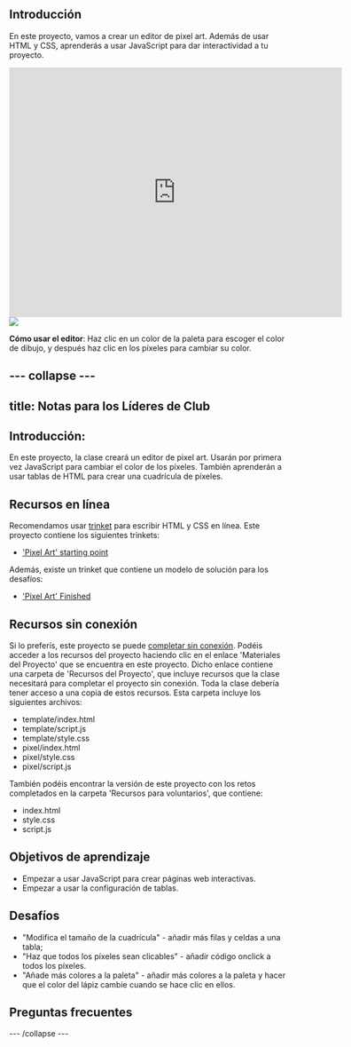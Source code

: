 ## Introducción

En este proyecto, vamos a crear un editor de pixel art. Además de usar HTML y CSS, aprenderás a usar JavaScript para dar interactividad a tu proyecto.

<div class="trinket">
  <iframe src="https://trinket.io/embed/html/0e102a306b?outputOnly=true&start=result" width="600" height="450" frameborder="0" marginwidth="0" marginheight="0" allowfullscreen>
  </iframe>
  <img src="pixel-art-final.png">
</div>

__Cómo usar el editor__: Haz clic en un color de la paleta para escoger el color de dibujo, y después haz clic en los píxeles para cambiar su color.

--- collapse ---
---
title: Notas para los Líderes de Club
---

## Introducción:
En este proyecto, la clase creará un editor de pixel art. Usarán por primera vez JavaScript para cambiar el color de los píxeles. También aprenderán a usar tablas de HTML para crear una cuadrícula de píxeles.

## Recursos en línea

Recomendamos usar [trinket](https://trinket.io/) para escribir HTML y CSS en línea. Este proyecto contiene los siguientes trinkets:

+ ['Pixel Art' starting point](https://trinket.io/html/web-pixel)

Además, existe un trinket que contiene un modelo de solución para los desafíos:

+ ['Pixel Art' Finished](https://trinket.io/html/0e102a306b)

## Recursos sin conexión
Si lo preferís, este proyecto se puede [completar sin conexión](../offline.html). Podéis acceder a los recursos del proyecto haciendo clic en el enlace 'Materiales del Proyecto' que se encuentra en este proyecto. Dicho enlace contiene una carpeta de 'Recursos del Proyecto', que incluye recursos que la clase necesitará para completar el proyecto sin conexión. Toda la clase debería tener acceso a una copia de estos recursos. Esta carpeta incluye los siguientes archivos:

+ template/index.html
+ template/script.js
+ template/style.css
+ pixel/index.html
+ pixel/style.css
+ pixel/script.js


También podéis encontrar la versión de este proyecto con los retos completados en la carpeta 'Recursos para voluntarios', que contiene:

+ index.html
+ style.css
+ script.js

## Objetivos de aprendizaje
+ Empezar a usar JavaScript para crear páginas web interactivas. 
+ Empezar a usar la configuración de tablas. 

## Desafíos
+ "Modifica el tamaño de la cuadrícula" - añadir más filas y celdas a una tabla;
+ "Haz que todos los píxeles sean clicables" - añadir código onclick a todos los píxeles.
+ "Añade más colores a la paleta" - añadir más colores a la paleta y hacer que el color del lápiz cambie cuando se hace clic en ellos. 

## Preguntas frecuentes


--- /collapse ---